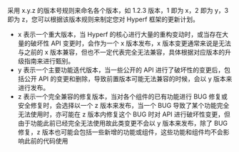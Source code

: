  采用 x.y.z 的版本号规则来命名各个版本，如 1.2.3 版本，1 即为 x，2 即为 y，3 即为 z，您可以根据该版本规则来制定您对 Hyperf 框架的更新计划。

- x 表示一个重大版本，当 Hyperf 的核心进行大量的重构变动时，或当存在大量的破坏性 API 变更时，会作为一个 x 版本发布，x 版本变更通常来说是无法与之前的 x 版本兼容，但也不一定代表完全无法兼容，具体根据对应版本的升级指南来进行甄别。
- y 表示一个主要功能迭代版本，当一些公开的 API 进行了破坏性的变更后，包括公开 API 的变更和删除，导致前置版本可能无法兼容的时候，会以 y 版本来进行发布。
- z 表示一个完全兼容的修复版本，当对各个组件的已有功能进行 BUG 修复或安全修复时，会选择以一个 z 版本来发布，当一个 BUG  导致了某个功能完全无法使用时，亦可能在 z 版本内修复这个 BUG 时对 API 进行破坏性变更，但由于功能此前已经完全无法使用故此类变更不会以 y 版本来发布，除了 BUG 修复，z 版本也可能会包括一些新增的功能或组件，这些功能和组件均不会影响此前的代码使用